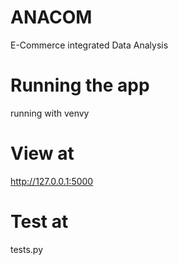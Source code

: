 # ANACOM

E-Commerce integrated Data Analysis

# Running the app

running with venvy

# View at

http://127.0.0.1:5000

# Test at

tests.py

